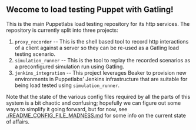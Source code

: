## Wecome to load testing Puppet with Gatling!

This is the main Puppetlabs load testing repository for its http services. The repository is currently split into three projects:

  1. `proxy_recorder` -- This is the shell based tool to record http interactions of a client against a server so they can be re-used as a Gatling load testing scenario.
  2. `simulation_runner` -- This is the tool to replay the recorded scenarios as a preconfigured simulation run using Gatling.
  3. `jenkins_integration` -- This project leverages Beaker to provision new environments in Puppetlabs' Jenkins infrastructure that are suitable for being load tested using `simulation_runner`.

Note that the state of the various config files required by all the parts of this system is a bit chaotic and confusing; hopefully we can figure out some ways to simplify it going forward, but for now, see [./README_CONFIG_FILE_MADNESS.md](README_CONFIG_FILE_MADNESS.md) for some info on the current state of affairs.
